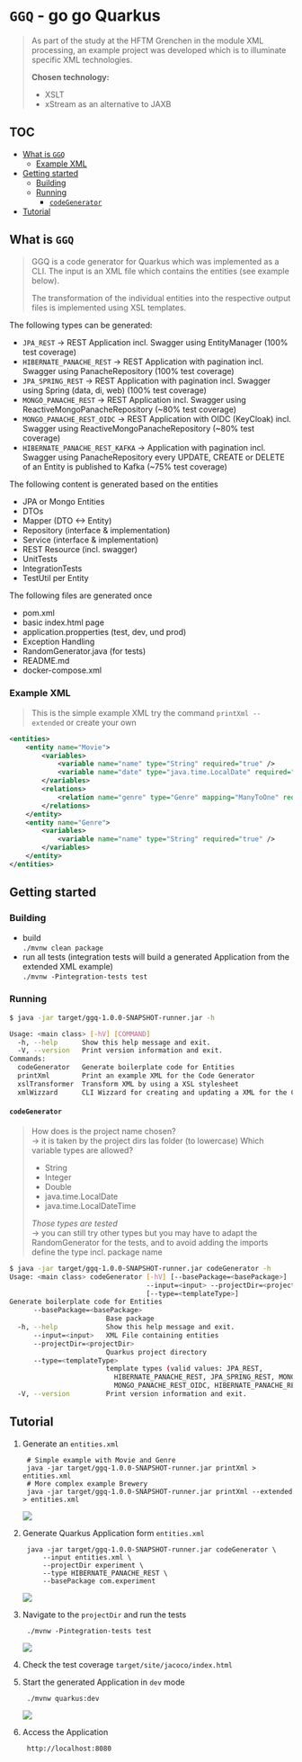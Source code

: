 # `GGQ` - go go Quarkus
> As part of the study at the HFTM Grenchen in the module XML processing, an example project was developed which is to illuminate specific XML technologies.   
>   
> **Chosen technology:**
> - XSLT
> - xStream as an alternative to JAXB 

## TOC

- [What is `GGQ`](#what-is-ggq)
  - [Example XML](#example-xml)
- [Getting started](#getting-started)
  - [Building](#building)
  - [Running](#running)
    - [`codeGenerator`  ](#codegenerator)
- [Tutorial](#tutorial)

## What is `GGQ`

> GGQ is a code generator for Quarkus which was implemented as a CLI. The input is an XML file which contains the entities (see example below).  
>  
> The transformation of the individual entities into the respective output files is implemented using XSL templates. 

The following types can be generated: 

- `JPA_REST` → REST Application incl. Swagger using EntityManager (100% test coverage)
- `HIBERNATE_PANACHE_REST` → REST Application with pagination incl. Swagger using PanacheRepository (100% test coverage)
- `JPA_SPRING_REST` → REST Application with pagination incl. Swagger using Spring (data, di, web)  (100% test coverage)
- `MONGO_PANACHE_REST` → REST Application incl. Swagger using ReactiveMongoPanacheRepository (~80% test coverage)
- `MONGO_PANACHE_REST_OIDC` → REST Application with OIDC (KeyCloak) incl. Swagger using ReactiveMongoPanacheRepository (~80% test coverage)
- `HIBERNATE_PANACHE_REST_KAFKA` → Application with pagination incl. Swagger using PanacheRepository every UPDATE, CREATE or DELETE of an Entity is published to Kafka (~75% test coverage)

The following content is generated based on the entities 

- JPA or Mongo Entities
- DTOs
- Mapper (DTO <-> Entity)
- Repository (interface & implementation)
- Service (interface & implementation)
- REST Resource (incl. swagger)
- UnitTests
- IntegrationTests
- TestUtil per Entity

The following files are generated once 

- pom.xml
- basic index.html page
- application.propperties (test, dev, und prod)
- Exception Handling
- RandomGenerator.java (for tests)
- README.md
- docker-compose.xml

### Example XML
> This is the simple example XML try the command `printXml --extended` or create your own

```xml
<entities>
    <entity name="Movie">
        <variables>
            <variable name="name" type="String" required="true" />
            <variable name="date" type="java.time.LocalDate" required="true" />
        </variables>
        <relations>
            <relation name="genre" type="Genre" mapping="ManyToOne" required="true" />
        </relations>
    </entity>
    <entity name="Genre">
        <variables>
            <variable name="name" type="String" required="true" />
        </variables>
    </entity>
</entities>
```

## Getting started

### Building

- build  
    `./mvnw clean package`
- run all tests (integration tests will build a generated Application from the extended XML example)  
    `./mvnw -Pintegration-tests test`

### Running

```bash
$ java -jar target/ggq-1.0.0-SNAPSHOT-runner.jar -h

Usage: <main class> [-hV] [COMMAND]
  -h, --help      Show this help message and exit.
  -V, --version   Print version information and exit.
Commands:
  codeGenerator   Generate boilerplate code for Entities
  printXml        Print an example XML for the Code Generator
  xslTransformer  Transform XML by using a XSL stylesheet
  xmlWizzard      CLI Wizzard for creating and updating a XML for the Code Generator → better edit the XML  manualy ;)
```

#### `codeGenerator`  
> How does is the project name chosen?  
→ it is taken by the project dirs las folder (to lowercase)
> Which variable types are allowed? 
> - String
> - Integer
> - Double
> - java.time.LocalDate
> - java.time.LocalDateTime
>
> *Those types are tested*  
> → you can still try other types but you may have to adapt the RandomGenerator for the tests, and to avoid adding the imports define the type incl. package name
```bash
$ java -jar target/ggq-1.0.0-SNAPSHOT-runner.jar codeGenerator -h
Usage: <main class> codeGenerator [-hV] [--basePackage=<basePackage>]
                                  --input=<input> --projectDir=<projectDir>
                                  [--type=<templateType>]
Generate boilerplate code for Entities
      --basePackage=<basePackage>
                        Base package
  -h, --help            Show this help message and exit.
      --input=<input>   XML File containing entities
      --projectDir=<projectDir>
                        Quarkus project directory
      --type=<templateType>
                        template types (valid values: JPA_REST,
                          HIBERNATE_PANACHE_REST, JPA_SPRING_REST, MONGO_PANACHE_REST,
                          MONGO_PANACHE_REST_OIDC, HIBERNATE_PANACHE_REST_KAFKA)
  -V, --version         Print version information and exit.
```

## Tutorial

1. Generate an `entities.xml`  

        # Simple example with Movie and Genre
        java -jar target/ggq-1.0.0-SNAPSHOT-runner.jar printXml > entities.xml
        # More complex example Brewery
        java -jar target/ggq-1.0.0-SNAPSHOT-runner.jar printXml --extended > entities.xml

    ![](docs/images/1-create-entities-file.gif)

2. Generate Quarkus Application form `entities.xml`  

        java -jar target/ggq-1.0.0-SNAPSHOT-runner.jar codeGenerator \
            --input entities.xml \
            --projectDir experiment \
            --type HIBERNATE_PANACHE_REST \
            --basePackage com.experiment

    ![](docs/images/2-generate-code.gif)

3. Navigate to the `projectDir` and run the tests

        ./mvnw -Pintegration-tests test
   
    ![](docs/images/3-run-tests.gif)     
    
4. Check the test coverage `target/site/jacoco/index.html`

5. Start the generated Application in `dev` mode

        ./mvnw quarkus:dev
        
    ![](docs/images/4-run-dev-mode.gif)     
        
6. Access the Application

        http://localhost:8080 
